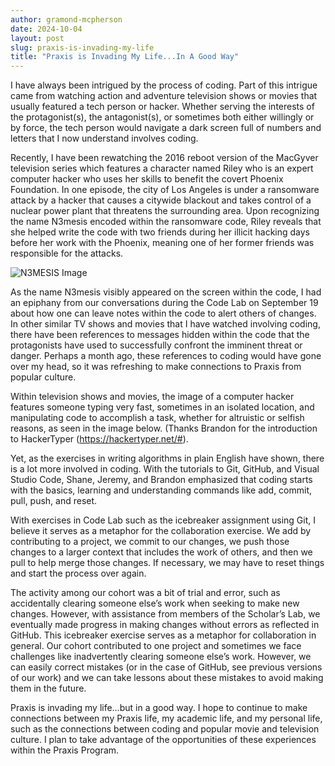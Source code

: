 ```yaml
---
author: gramond-mcpherson
date: 2024-10-04
layout: post
slug: praxis-is-invading-my-life
title: "Praxis is Invading My Life...In A Good Way"
---
```

I have always been intrigued by the process of coding. Part of this intrigue came from watching action and adventure television shows or movies that usually featured a tech person or hacker. Whether serving the interests of the protagonist(s), the antagonist(s), or sometimes both either willingly or by force, the tech person would navigate a dark screen full of numbers and letters that I now understand involves coding. 
 
Recently, I have been rewatching the 2016 reboot version of the MacGyver television series which features a character named Riley who is an expert computer hacker who uses her skills to benefit the covert Phoenix Foundation. In one episode, the city of Los Angeles is under a ransomware attack by a hacker that causes a citywide blackout and takes control of a nuclear power plant that threatens the surrounding area. Upon recognizing the name N3mesis encoded within the ransomware code, Riley reveals that she helped write the code with two friends during her illicit hacking days before her work with the Phoenix, meaning one of her former friends was responsible for the attacks. 

![N3MESIS Image](https://github.com/scholarslab/scholarslab.github.io/blob/GMack-Blog-2/assets/post-media/2024-10-04-Hacker-Typer.jpg)

As the name N3mesis visibly appeared on the screen within the code, I had an epiphany from our conversations during the Code Lab on September 19 about how one can leave notes within the code to alert others of changes. In other similar TV shows and movies that I have watched involving coding, there have been references to messages hidden within the code that the protagonists have used to successfully confront the imminent threat or danger. Perhaps a month ago, these references to coding would have gone over my head, so it was refreshing to make connections to Praxis from popular culture. 
 
Within television shows and movies, the image of a computer hacker features someone typing very fast, sometimes in an isolated location, and manipulating code to accomplish a task, whether for altruistic or selfish reasons, as seen in the image below. (Thanks Brandon for the introduction to HackerTyper (https://hackertyper.net/#).
 
Yet, as the exercises in writing algorithms in plain English have shown, there is a lot more involved in coding. With the tutorials to Git, GitHub, and Visual Studio Code, Shane, Jeremy, and Brandon emphasized that coding starts with the basics, learning and understanding commands like add, commit, pull, push, and reset. 
 
With exercises in Code Lab such as the icebreaker assignment using Git, I believe it serves as a metaphor for the collaboration exercise. We add by contributing to a project, we commit to our changes, we push those changes to a larger context that includes the work of others, and then we pull to help merge those changes. If necessary, we may have to reset things and start the process over again. 
 
The activity among our cohort was a bit of trial and error, such as accidentally clearing someone else’s work when seeking to make new changes. However, with assistance from members of the Scholar’s Lab, we eventually made progress in making changes without errors as reflected in GitHub. This icebreaker exercise serves as a metaphor for collaboration in general. Our cohort contributed to one project and sometimes we face challenges like inadvertently clearing someone else’s work. However, we can easily correct mistakes (or in the case of GitHub, see previous versions of our work) and we can take lessons about these mistakes to avoid making them in the future. 
 
Praxis is invading my life…but in a good way. I hope to continue to make connections between my Praxis life, my academic life, and my personal life, such as the connections between coding and popular movie and television culture. I plan to take advantage of the opportunities of these experiences within the Praxis Program.

